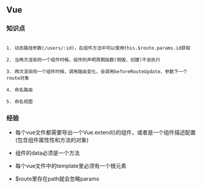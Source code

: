 ## Vue

### 知识点

```text

1. 动态路径参数(/users/:id)，在组件方法中可以使用this.$route.params.id获取

2. 当两次渲染同一个组件时候，组件的声明周期函数(销毁、创建)不会执行

3. 两次渲染同一个组件时候，调用路由变化，会调用beforeRouteUpdate，参数下一个route对象

4. 命名路由

5. 命名视图

```

### 经验

* 每个vue文件都需要导出一个Vue.extend()的组件，或者是一个组件描述配置(包含组件属性性和方法的对象)

* 组件的data必须是一个方法

* 每个vue文件中的template里必须有一个根元素

* $route里存在path就会忽略params
